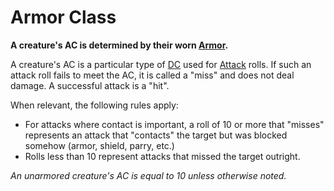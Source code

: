# Armor Class

**A creature's AC is determined by their worn [Armor](../../Items%20and%20Gear/Armor/Armor.md).**

A creature's AC is a particular type of [DC](../../Game%20Procedures/Core%20Procedures/DC.md) used for [Attack](../../Game%20Procedures/Combat/Attack.md) rolls. If such an attack roll fails to meet the AC, it is called a "miss" and does not deal damage. A successful attack is a "hit".

When relevant, the following rules apply:

- For attacks where contact is important, a roll of 10 or more that "misses" represents an attack that "contacts" the target but was blocked somehow (armor, shield, parry, etc.)
- Rolls less than 10 represent attacks that missed the target outright.

*An unarmored creature's AC is equal to 10 unless otherwise noted.*
